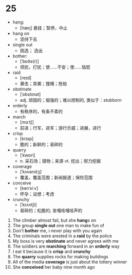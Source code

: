 # 25

- hang:
  - [hæŋ] 悬挂；暂停，中止
- hang on
  - 坚持下去
- single out
  - 挑选； 选出
- bother: 	
  - [ˈbɒðə(r)] 
  - 烦扰，打扰；使……不安；使……恼怒
- raid 	
  - [reɪd] 
  - 袭击；突袭；搜捕；抢劫
- obstinate
  - [ˈɒbstɪnət] 
  - adj. 顽固的；倔强的；难以控制的, 类似于：stubborn
- orderly
  - 有秩序的，有条不紊的
- march 	
  - [mɑːtʃ] 
  - 前进；行军，进军；游行示威；进展，进行
- crisp 
  - [krɪsp] 
  - 脆的；新鲜的；易碎的
- quarry
  - [ˈkwɒri] 
  - n. 采石场；猎物；来源  vt. 挖出；努力挖掘
- coverage
  - [ˈkʌvərɪdʒ] 
  - 覆盖，覆盖范围；新闻报道；保险范围
- conceive
  - [kənˈsiːv] 
  - 怀孕；设想；考虑
- crunchy
  - [ˈkrʌntʃi] 
  - 易碎的；松脆的; 发嘎吱嘎吱声的

1. The climber almost fail, but she **hang**s on
2. The group **single out** one man to make fun of
3. Don't **bother** me, i never play with you again
4. The criminals were arested in a **raid** by the police
5. My boss is very **obstinate** and never agrees with me
6. The soldiers are **marching** forward in an **orderly** way
7. I eat it because it is **crisp** and **crunchy**
8. The **quarry** supplies rocks for making buildings
9. All of the media **coverage** is just about the lottery winner
10. She **conceived** her baby nine month ago

